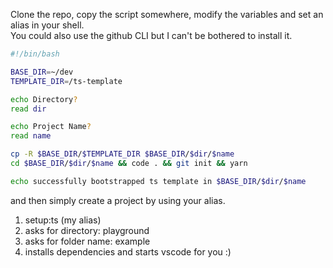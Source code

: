 Clone the repo, copy the script somewhere, modify the variables and set an alias in your shell.  
You could also use the github CLI but I can't be bothered to install it.

```bash
#!/bin/bash

BASE_DIR=~/dev
TEMPLATE_DIR=/ts-template

echo Directory?
read dir

echo Project Name?
read name

cp -R $BASE_DIR/$TEMPLATE_DIR $BASE_DIR/$dir/$name
cd $BASE_DIR/$dir/$name && code . && git init && yarn

echo successfully bootstrapped ts template in $BASE_DIR/$dir/$name

```

and then simply create a project by using your alias.

1. setup:ts (my alias)
2. asks for directory: playground
3. asks for folder name: example
4. installs dependencies and starts vscode for you :)
